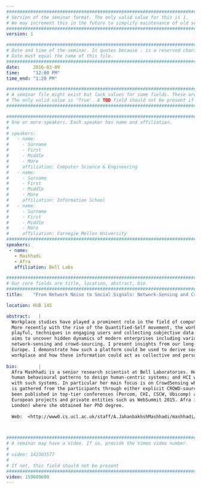 ```yaml
---
################################################################################
# Version of the seminar format. The only valid value for this is 1. 
# We may increment this in the future to simplify maintenance of old seminars.
################################################################################
version: 1

################################################################################
# Date and time of the seminar. In quotes because : is a reserved character.
# Date must equal the name of this file.
################################################################################
date:     2016-03-09
time:     "12:00 PM"
time_end: "1:20 PM"

################################################################################
# A seminar file might exist but lack values for some fields. These are 'TBD'. 
# The only valid value is 'True'. A TBD field should not be present if 'False'.
################################################################################

################################################################################
# One or more speakers. Each speaker has name and affiliation.
#
# speakers:
#   - name: 
#     - Surname
#     - First
#     - Middle
#     - More
#     affiliation: Computer Science & Engineering 
#   - name: 
#     - Surname
#     - First
#     - Middle
#     - More
#     affiliation: Information School 
#   - name: 
#     - Surname
#     - First
#     - Middle
#     - More
#     affiliation: Carnegie Mellon University 
################################################################################
speakers:
 - name: 
   - Mashhadi
   - Afra
   affiliation: Bell Labs

################################################################################
# Our core fields are title, location, abstract, bio.
################################################################################
title:    "From Network Noise to Social Signals: Network-Sensing and Crowd-Sourcing for Behavioural Modelling"

location: HUB 145

abstract:   |
  Workplace studies have played a prominent role in the field of computer-supported cooperative work (CSCW) over the past 20 years.
  More recently with the rise of the Quantified-Self movement, the workplace studies have also started to look into new, sometimes
  playful, techniques in engaging users and collecting subjective data. In this talk I present "Quantified Enterprise" a platform that
  aims to uncover hidden dynamics of modern enterprises including various space/people metrics and their interplays, through
  network-sensing and crowd-sourcing. I present insights from our long-term deployment of this platform in two of Bell Labs offices in
  Europe. I demonstrate how such a platform could be used to derive social signals (e.g., interactions, happiness, and mood) at
  workplace and how these information could act as collective and personalised behavioural feedback to the employees themselves.  
  
bio:        |
  Afra Mashhadi is a senior research scientist at Bell Laboratories. Her research focuses in ubiquitous computing where she leverages
  human behavioural patterns to design human-centric systems; and HCI where she aims to uncover the perception of users’s interactions
  with such systems. In particular her main focus is on CrowdSensing which refers to the data collection methodology where information
  is gathered from the participants through either explicit CROWD-sourcing or implicit pervasive SENsing. Results of her research have
  been published in top-tier conferences (Percom, CHI, CSCW, Ubicomp) and journals, and trialled as part of multiple deployments in
  European projects and private entities such as WebSummit 2015. Afra is also an honorary researcher at UCL (University College
  London) where she obtained her PhD degree.
  
  Web:  <http://www0.cs.ucl.ac.uk/staff/A.JahanbakhshMashhadi/mashhadi/Home.html>



################################################################################
# A seminar may have a video. If so, provide the Vimeo video number.
#
# video: 142303577
#
# If not, this field should not be present 
################################################################################
video: 159689600
---
```

